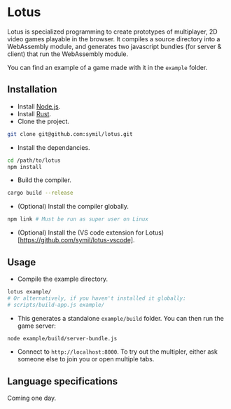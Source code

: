 # Lotus

Lotus is specialized programming to create prototypes of multiplayer, 2D video games playable in the browser.
It compiles a source directory into a WebAssembly module, and generates two javascript bundles (for server & client) that run the WebAssembly module.

You can find an example of a game made with it in the `example` folder.

## Installation

- Install [Node.js](https://nodejs.org/en).
- Install [Rust](https://www.rust-lang.org/tools/install).
- Clone the project.

```sh
git clone git@github.com:symil/lotus.git
```

- Install the dependancies.

```sh
cd /path/to/lotus
npm install
```

- Build the compiler.

```sh
cargo build --release
```

- (Optional) Install the compiler globally.

```sh
npm link # Must be run as super user on Linux
```

- (Optional) Install the (VS code extension for Lotus)[https://github.com/symil/lotus-vscode].

## Usage

- Compile the example directory.
```sh
lotus example/
# Or alternatively, if you haven't installed it globally:
# scripts/build-app.js example/
```

- This generates a standalone `example/build` folder. You can then run the game server:
```sh
node example/build/server-bundle.js
```

- Connect to `http://localhost:8000`. To try out the multipler, either ask someone else to join you or open multiple tabs.

## Language specifications

Coming one day.
